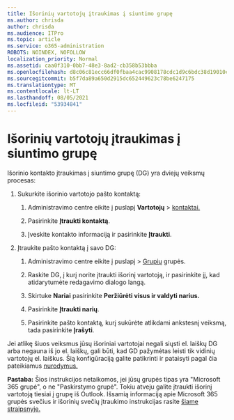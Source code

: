 ```yaml
---
title: Išorinių vartotojų įtraukimas į siuntimo grupę
ms.author: chrisda
author: chrisda
ms.audience: ITPro
ms.topic: article
ms.service: o365-administration
ROBOTS: NOINDEX, NOFOLLOW
localization_priority: Normal
ms.assetid: caa0f310-0bb7-48e3-8ad2-cb358b53bbba
ms.openlocfilehash: d8c06c81ecc66df0fbaa4cac9908178cdc1d9c6bdc38d19010c7b55e9bca8776
ms.sourcegitcommit: b5f7da89a650d2915dc652449623c78be6247175
ms.translationtype: MT
ms.contentlocale: lt-LT
ms.lasthandoff: 08/05/2021
ms.locfileid: "53934841"
---
```

# <a name="add-external-users-to-a-distribution-group"></a>Išorinių vartotojų įtraukimas į siuntimo grupę

Išorinio kontakto įtraukimas į siuntimo grupę (DG) yra dviejų veiksmų procesas:
  
1. Sukurkite išorinio vartotojo pašto kontaktą:
    
    1. Administravimo centre eikite į puslapį **Vartotojų**  >  [kontaktai.](https://admin.microsoft.com/adminportal/home#/Contact) 
    
    2. Pasirinkite **Įtraukti kontaktą**.
    
    3. Įveskite kontakto informaciją ir pasirinkite **Įtraukti**.
    
2. Įtraukite pašto kontaktą į savo DG:
    
    1. Administravimo centre eikite į puslapį  >  [Grupių](https://admin.microsoft.com/adminportal/home#/groups) grupės. 
    
    2. Raskite DG, į kurį norite įtraukti išorinį vartotoją, ir pasirinkite jį, kad atidarytumėte redagavimo dialogo langą.
    
    3. Skirtuke **Nariai** pasirinkite **Peržiūrėti visus ir valdyti narius.** 
    
    4. Pasirinkite **Įtraukti narių**.
    
    5. Pasirinkite pašto kontaktą, kurį sukūrėte atlikdami ankstesnį veiksmą, tada pasirinkite **Įrašyti**.
    
Jei atlikę šiuos veiksmus jūsų išoriniai vartotojai negali siųsti el. laiškų DG arba negauna iš jo el. laiškų, gali būti, kad GD pažymėtas leisti tik vidinių vartotojų el. laiškus. Šią konfigūraciją galite patikrinti ir pataisyti pagal čia pateikiamus [nurodymus.](https://docs.microsoft.com/exchange/mail-flow-best-practices/non-delivery-reports-in-exchange-online/fix-error-code-5-7-133-in-exchange-online)
  
 **Pastaba:** Šios instrukcijos netaikomos, jei jūsų grupės tipas yra "Microsoft 365 grupė", o ne "Paskirstymo grupė". Tokiu atveju galite įtraukti išorinį vartotoją tiesiai į grupę iš Outlook. Išsamią informaciją apie Microsoft 365 grupės svečius ir išorinių svečių įtraukimo instrukcijas rasite [šiame straipsnyje.](https://support.office.com/article/Guest-access-in-Office-365-Groups-bfc7a840-868f-4fd6-a390-f347bf51aff6.aspx)
  